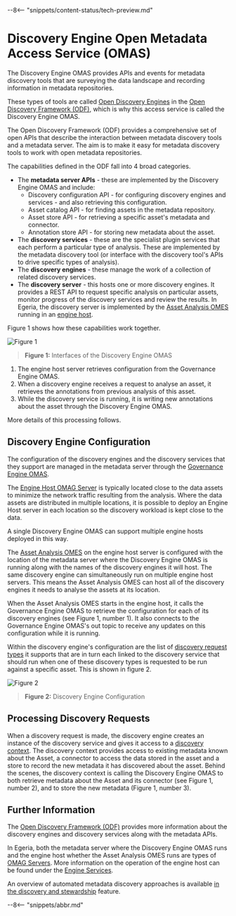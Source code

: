 <!-- SPDX-License-Identifier: CC-BY-4.0 -->
<!-- Copyright Contributors to the Egeria project. -->

--8<-- "snippets/content-status/tech-preview.md"

# Discovery Engine Open Metadata Access Service (OMAS)

The Discovery Engine OMAS provides APIs and events for metadata discovery tools
that are surveying the data landscape and recording information in
metadata repositories.

These types of tools are called [Open Discovery Engines](./concepts/open-discovery-engine) in the [Open Discovery Framework (ODF)](./frameworks/odf/overview), which is why this access service is called the Discovery Engine OMAS.

The Open Discovery Framework (ODF) provides a comprehensive set of open APIs that describe the interaction between metadata discovery tools and a metadata server.  The aim is to make it easy for metadata discovery tools to work with open metadata repositories.

The capabilities defined in the ODF fall into 4 broad categories.

- The **metadata server APIs** - these are implemented by the Discovery Engine OMAS and include:
  - Discovery configuration API - for configuring discovery engines and services - and also retrieving this configuration.
  - Asset catalog API - for finding assets in the metadata repository.
  - Asset store API - for retrieving a specific asset's metadata and connector.
  - Annotation store API - for storing new metadata about the asset.
- The **discovery services** - these are the specialist plugin services that each perform a particular type of analysis.
  These are implemented by the metadata discovery tool (or interface with the discovery tool's APIs to drive specific types of analysis).
- The **discovery engines** - these manage the work of a collection of related discovery services.
- The **discovery server** - this hosts one or more discovery engines.  It provides a REST API to request specific analysis on particular assets, monitor progress of the discovery services and review the results.  In Egeria, the discovery server is implemented by the [Asset Analysis OMES](./services/omes/asset-analysis/overview) running in an [engine host](./concepts/engine-host).

Figure 1 shows how these capabilities work together.

![Figure 1](open-discovery-operation.png)
> **Figure 1:** Interfaces of the Discovery Engine OMAS

1. The engine host server retrieves configuration from the Governance Engine OMAS.
2. When a discovery engine receives a request to analyse an asset, it retrieves the annotations from previous analysis of this asset.
3. While the discovery service is running, it is writing new annotations about the asset through the Discovery Engine OMAS.   

More details of this processing follows.

## Discovery Engine Configuration 

The configuration of the discovery engines and the discovery services that they support are managed in the metadata server through the [Governance Engine OMAS](./services/omas/governance-engine/overview).

The [Engine Host OMAG Server](./concepts/engine-host) is typically located close to the data assets to minimize the network traffic resulting from the analysis.  Where the data assets are distributed in multiple locations, it is possible to deploy an Engine Host server in each location so the discovery workload is kept close to the data.

A single Discovery Engine OMAS can support multiple engine hosts deployed in this way.

The [Asset Analysis OMES](./services/omes/asset-analysis/overview) on the engine host server is configured with the location of the metadata server where the Discovery Engine OMAS is running along with the names of the discovery engines it will host. The same discovery engine can simultaneously run on multiple engine host servers.  This means the Asset Analysis OMES can host all of the discovery engines it needs to analyse the assets at its location.

When the Asset Analysis OMES starts in the engine host, it calls the Governance Engine OMAS to retrieve the configuration for each of its discovery engines (see Figure 1, number 1). It also connects to the Governance Engine OMAS's out topic to receive any updates on this configuration while it is running.

Within the discovery engine's configuration are the list of 
[discovery request types](./concepts/discovery-request-type) it supports that are in turn each linked to the discovery service that should run when one of these discovery types is requested to be run against a specific asset. This is shown in figure 2.

![Figure 2](discovery-engine-configuration.png)
> **Figure 2:** Discovery Engine Configuration

## Processing Discovery Requests

When a discovery request is made, the discovery engine creates an instance of the discovery service and gives it access to a
[discovery context](./frameworks/odf/overview#discovery-context). The discovery context provides access to existing metadata known about the Asset, a connector to access the data stored in the asset and a store to record the new metadata it has discovered about the asset.  Behind the scenes, the discovery context is calling the Discovery Engine OMAS to both retrieve metadata about the Asset and its connector (see Figure 1, number 2), and to store the new metadata (Figure 1, number 3).

## Further Information

The [Open Discovery Framework (ODF)](./frameworks/odf/overview) provides more information about the discovery engines and discovery services along with the metadata APIs.

In Egeria, both the metadata server where the Discovery Engine OMAS runs and the engine host whether the Asset Analysis OMES runs are types of [OMAG Servers](./concepts/omag-server).  More information on the operation of the engine host can be found under the [Engine Services](./services/omes).

An overview of automated metadata discovery approaches is available
[in the discovery and stewardship](./features/discovery-and-stewardship/overview) feature.


--8<-- "snippets/abbr.md"
